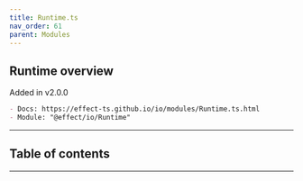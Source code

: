 ```yaml
---
title: Runtime.ts
nav_order: 61
parent: Modules
---
```


## Runtime overview

Added in v2.0.0

```md
- Docs: https://effect-ts.github.io/io/modules/Runtime.ts.html
- Module: "@effect/io/Runtime"
```

---

<h2 class="text-delta">Table of contents</h2>

---

